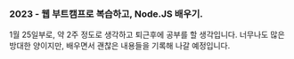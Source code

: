 ### 2023 - 웹 부트캠프로 복습하고, Node.JS 배우기.

1월 25일부로, 약 2주 정도로 생각하고 퇴근후에 공부를 할 생각입니다.
너무나도 많은 방대한 양이지만, 배우면서 괜찮은 내용들을 기록해 나갈 예정입니다.
